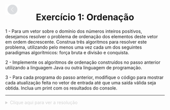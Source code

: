 [<img src="../../img/assets/back.png" height="35px" style="position: fixed; top: 15; opacity: 0.45">](../README.md)

# <div align="center">Exercício 1: Ordenação</div>

1 - Para um vetor sobre o domínio dos números inteiros positivos, desejamos resolver o problema de ordenação dos elementos deste vetor em ordem decrescente. Construa três algoritmos para resolver este problema, utilizando pelo menos uma vez cada um dos seguintes paradigmas algorítmicos: força bruta e divisão e conquista.

2 - Implemente os algoritmos de ordenação construídos no passo anterior utilizando a linguagem Java ou outra linguagem de programação.

3 - Para cada programa do passo anterior, modifique o código para mostrar cada atualização feita no vetor de entrada até que uma saída válida seja obtida. Inclua um print com os resultados do console.

<hr>

<details>

   <summary style="color: lightgray">
        Clique aqui para ver a resolução
    </summary>

Em busca de satisfazer os requisitos dessa atividade, foram escolhidos três algoritmos: insertion sort, quick sort e bubble sort.

Abaixo estão os pseudocódigos e as implementações em java de cada algoritmo.

Porém, antes de apresentá-los, será mostrada a função em java utilizada na classe para printar os elementos do array, o que auxilia no debug.

```java
public static void imprime(int []v) {
	for(int i=0;i<v.length;i++) {
		System.out.print(v[i]+" ");
	}
	System.out.println();
}
```

Além disso, gostaria de ressaltar que as implementações estão em formato de funções que devem estar dentro de uma classe; afinal de contas, se não fosse assim, não seria java.

## Insertion Sort (força bruta) 

   <details>
      <summary style="color: lightgray">
         Clique aqui para ver o pseudocódigo e a implementação do insertion sort
      </summary>

### Pseudocódigo
```rs
procedimento InsertionSort(a1,a2,a3,...an)
   para j de 2 até n
      x<-aj
      i<-j-1
      enquanto i>0 e ai>x
         ai+1<-ai
         i<-i-1
      ai+1<-x
```

### Implementação
```java
public static void InsertionSort(int []v) {
	int aux;
	int j;
	for(int i=1;i<v.length;i++) {
		aux=v[i];
		j=i;
		while(j>0 && v[j-1]<aux) {
			v[j]=v[j-1];
			j--;
		}
		v[j]=aux;
		imprime(v);
	}
}
```

   </details>

## Quick Sort (divisão e conquista)

   <details>
      <summary style="color: lightgray">
         Clique aqui para ver o pseudocódigo e a implementação do quick sort
      </summary>

### Pseudocódigo
```rs
procedimento QuickSort(a1,a2,a3,...an,p,r)
   se p<r
      q<-Partition(a1,a2,a3,...an,p,r)
      QuickSort(a1,a2,a3,...an,p,q-1)
      QuickSort(a1,a2,a3,...an,q+1,r)

funcao Partition(a1,a2,a3,...an,p,r)
   x<-ar
   i<-p-1
   para j de p até r-1
      se aj>=x então
         i<-i+1
         trocar ai com  aj
   trocar ai+1 com ar
   retornar i+1
```

### Implementação
```java
public static void QuickSort(int[]v){
	QuickSort(v,0,v.length-1);
}
private static void QuickSort(int[]v,int p,int r) {
	if(p<r) {
		int q = Partition(v,p,r);
		QuickSort(v,p,q-1);
		QuickSort(v,q+1,r);
	}
}
private static int Partition(int[]v,int p,int r) {
	int x=v[r];
	int i=p-1;
	imprime(v);
	for(int j=p;j<r;j++) {
		if(v[j]>=x) {
			i++;
			int aux=v[i];
			v[i]=v[j];
			v[j]=aux;
			imprime(v);
		}
	}
	int aux=v[i+1];
	v[i+1]=v[r];
	v[r]=aux;
	imprime(v);
	return i+1;
}
```

   </details>

## Bubble Sort (força bruta)

   <details>
      <summary style="color: lightgray">
         Clique aqui para ver o pseudocódigo e a implementação do bubble sort
      </summary>

### Pseudocódigo
```rs
procedimento BubbleSort(a1,a2,a3,...an)
para i de 1 até n
	para j de 1 até n-i
		se aj<aj+1 então troque aj com aj+1
```

### Implementação
```java
public static void BubbleSort(int []v) {
	imprime(v);
	for(int i=0;i<v.length-1;i++) {
		for(int j=0;j<v.length-1-i;j++) {
			if(v[j]<=v[j+1]) {
				int aux=v[j];
				v[j]=v[j+1];
				v[j+1]=aux;
				imprime(v);
			}
		}
	}
}
```
   </details>
</details>